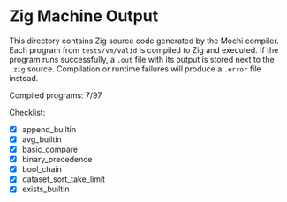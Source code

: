 # Zig Machine Output

This directory contains Zig source code generated by the Mochi compiler. Each program from `tests/vm/valid` is compiled to Zig and executed. If the program runs successfully, a `.out` file with its output is stored next to the `.zig` source. Compilation or runtime failures will produce a `.error` file instead.

Compiled programs: 7/97

Checklist:
- [x] append_builtin
- [x] avg_builtin
- [x] basic_compare
- [x] binary_precedence
- [x] bool_chain
- [x] dataset_sort_take_limit
- [x] exists_builtin
